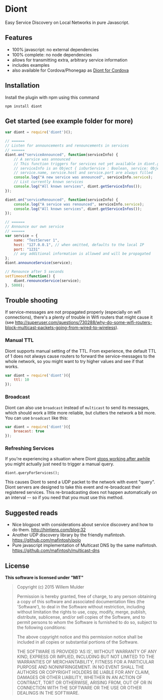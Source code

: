# Diont

Easy Service Discovery on Local Networks in pure Javascript.


## Features
* 100% javascript: no external dependencies
* 100% complete: no node dependencies
* allows for transmitting extra, arbitrary service information
* includes examples
* also available for Cordova/Phonegap as [Diont for Cordova](https://github.com/willemmulder/Diont-for-Cordova)

## Installation
Install the plugin with npm using this command

```shell
npm install diont
```

## Get started (see example folder for more)
```javascript
var diont = require('diont')();

// ======
// Listen for announcements and renouncements in services
// ======
diont.on("serviceAnnounced", function(serviceInfo) {
	// A service was announced
	// This function triggers for services not yet available in diont.getServiceInfos()
	// serviceInfo is an Object { isOurService : Boolean, service: Object }
	// service.name, service.host and service.port are always filled
	console.log("A new service was announced", serviceInfo.service);
	// List currently known services
	console.log("All known services", diont.getServiceInfos());
});

diont.on("serviceRenounced", function(serviceInfo) {
	console.log("A service was renounced", serviceInfo.service);
	console.log("All known services", diont.getServiceInfos());
});

// ======
// Announce our own service
// ======
var service = {
	name: "TestServer 1",
	host: "127.0.0.1", // when omitted, defaults to the local IP
	port: "1231"
	// any additional information is allowed and will be propagated
};
diont.announceService(service);

// Renounce after 5 seconds
setTimeout(function() {
	diont.renounceService(service);
}, 5000);
```

## Trouble shooting

If service-messages are not propagated properly (especially on wifi connections), there's a plenty of trouble in Wifi routers that might cause it (see http://superuser.com/questions/730288/why-do-some-wifi-routers-block-multicast-packets-going-from-wired-to-wireless).

### Manual TTL

Diont supports manual setting of the TTL. From experience, the default TTL of 1 does not always cause routers to forward the service-messages to the whole network, so you might want to try higher values and see if that works.

```javascript
var diont = require('diont')({
	ttl: 10
});
```

### Broadcast

Diont can also use `broadcast` instead of `multicast` to send its messages, which should work a little more reliable, but clutters the network a bit more. You can use `broadcast` like this:

```javascript
var diont = require('diont')({
	broacast: true
});
```

### Refreshing Services

If you're experiencing a situation where Diont [stops working after awhile](https://github.com/willemmulder/Diont/issues/2) you might actually just need to trigger a manual query.

```
diont.queryForServices();
```

This causes Diont to send a UDP packet to the network with event "query". Diont servers are designed to take this event and re-broadcast their registered services. This re-broadcasting does not happen automatically on an interval -- so if you need that you must use this method.

## Suggested reads
* Nice blogpost with considerations about service discovery and how to do them. http://hintjens.com/blog:32
* Another UDP discovery library by the friendly mafintosh. https://github.com/mafintosh/polo
* Pure javascript implementation of Multicast DNS by the same mafintosh. https://github.com/mafintosh/multicast-dns

## License

**This software is licensed under "MIT"**

> Copyright (c) 2015 Willem Mulder
>
> Permission is hereby granted, free of charge, to any person obtaining a copy of this software and associated documentation files (the 'Software'), to deal in the Software without restriction, including without limitation the rights to use, copy, modify, merge, publish, distribute, sublicense, and/or sell copies of the Software, and to permit persons to whom the Software is furnished to do so, subject to the following conditions:
>
> The above copyright notice and this permission notice shall be included in all copies or substantial portions of the Software.
>
> THE SOFTWARE IS PROVIDED 'AS IS', WITHOUT WARRANTY OF ANY KIND, EXPRESS OR IMPLIED, INCLUDING BUT NOT LIMITED TO THE WARRANTIES OF MERCHANTABILITY, FITNESS FOR A PARTICULAR PURPOSE AND NONINFRINGEMENT. IN NO EVENT SHALL THE AUTHORS OR COPYRIGHT HOLDERS BE LIABLE FOR ANY CLAIM, DAMAGES OR OTHER LIABILITY, WHETHER IN AN ACTION OF CONTRACT, TORT OR OTHERWISE, ARISING FROM, OUT OF OR IN CONNECTION WITH THE SOFTWARE OR THE USE OR OTHER DEALINGS IN THE SOFTWARE.
